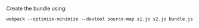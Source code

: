 Create the bundle using:

```
webpack --optimize-minimize --devtool source-map s1.js s2.js bundle.js
```
